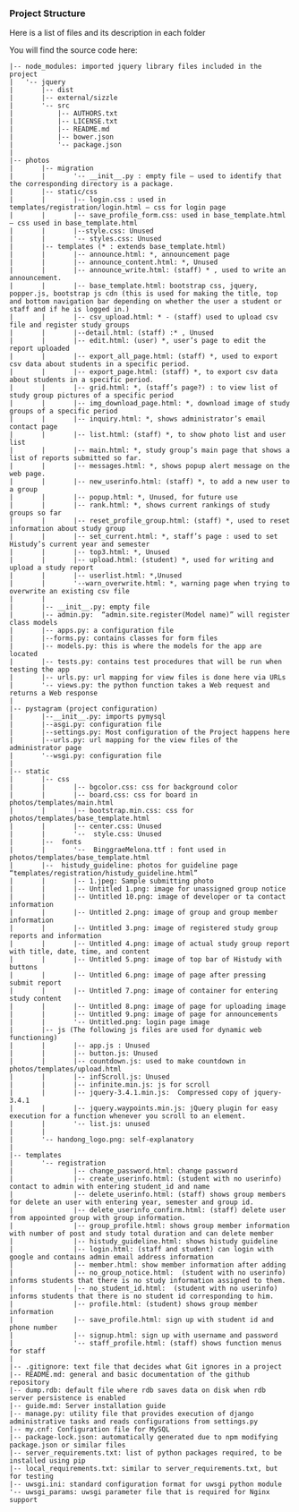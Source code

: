 ### Project Structure

Here is a list of files and its description in each folder


You will find the source code here:

    |-- node_modules: imported jquery library files included in the project
    |   '-- jquery
    |       |-- dist
    |       |-- external/sizzle
    |       '-- src
    |           |-- AUTHORS.txt
    |           |-- LICENSE.txt
    |           |-- README.md
    |           |-- bower.json
    |           '-- package.json
    |
    |-- photos
    |       |-- migration
    |       |       '-- __init__.py : empty file – used to identify that the corresponding directory is a package.
    |       |-- static/css
    |       |       |-- login.css : used in templates/registration/login.html – css for login page 
    |       |       |-- save_profile_form.css: used in base_template.html – css used in base_template.html
    |       |       |--style.css: Unused
    |       |       '-- styles.css: Unused
    |       |-- templates (* : extends base_template.html)
    |       |       |-- announce.html: *, announcement page
    |       |       |-- announce_content.html: *, Unused
    |       |       |-- announce_write.html: (staff) * , used to write an announcement.  
    |       |       |-- base_template.html: bootstrap css, jquery, popper.js, bootstrap js cdn (this is used for making the title, top and bottom navigation bar depending on whether the user a student or staff and if he is logged in.)
    |       |       |-- csv_upload.html: * - (staff) used to upload csv file and register study groups
    |       |       |--detail.html: (staff) :* , Unused
    |       |       |-- edit.html: (user) *, user’s page to edit the report uploaded
    |       |       |-- export_all_page.html: (staff) *, used to export csv data about students in a specific period.
    |       |       |-- export_page.html: (staff) *, to export csv data about students in a specific period.
    |       |       |-- grid.html: *, (staff’s page?) : to view list of study group pictures of a specific period
    |       |       |-- img_download_page.html: *, download image of study groups of a specific period
    |       |       |-- inquiry.html: *, shows administrator’s email contact page
    |       |       |-- list.html: (staff) *, to show photo list and user list
    |       |       |-- main.html: *, study group’s main page that shows a list of reports submitted so far. 
    |       |       |-- messages.html: *, shows popup alert message on the web page. 
    |       |       |-- new_userinfo.html: (staff) *, to add a new user to a group
    |       |       |-- popup.html: *, Unused, for future use
    |       |       |-- rank.html: *, shows current rankings of study groups so far
    |       |       |-- reset_profile_group.html: (staff) *, used to reset information about study group
    |       |       |-- set_current.html: *, staff’s page : used to set Histudy’s current year and semester 
    |       |       |-- top3.html: *, Unused
    |       |       |-- upload.html: (student) *, used for writing and upload a study report 
    |       |       |-- userlist.html: *,Unused
    |       |       '--warn_overwrite.html: *, warning page when trying to overwrite an existing csv file
    |       |
    |       |-- __init__.py: empty file
    |       |-- admin.py:  “admin.site.register(Model name)” will register class models 
    |       |-- apps.py: a configuration file 
    |       |--forms.py: contains classes for form files 
    |       |-- models.py: this is where the models for the app are located
    |       |-- tests.py: contains test procedures that will be run when testing the app
    |       |-- urls.py: url mapping for view files is done here via URLs
    |       '-- views.py: the python function takes a Web request and returns a Web response
    |
    |-- pystagram (project configuration)
    |       |--__init__.py: imports pymysql
    |       |--asgi.py: configuration file
    |       |--settings.py: Most configuration of the Project happens here
    |       |--urls.py: url mapping for the view files of the administrator page 
    |       '--wsgi.py: configuration file
    |
    |-- static
    |       |-- css 
    |       |       |-- bgcolor.css: css for background color 
    |       |       |-- board.css: css for board in photos/templates/main.html
    |       |       |-- bootstrap.min.css: css for photos/templates/base_template.html
    |       |       |-- center.css: Unused
    |       |       '--  style.css: Unused
    |       |--  fonts
    |       |       '--  BinggraeMelona.ttf : font used in photos/templates/base_template.html
    |       |--  histudy_guideline: photos for guideline page “templates/registration/histudy_guideline.html” 
    |       |       |-- 1.jpeg: Sample submitting photo
    |       |       |-- Untitled 1.png: image for unassigned group notice
    |       |       |-- Untitled 10.png: image of developer or ta contact information
    |       |       |-- Untitled 2.png: image of group and group member information
    |       |       |-- Untitled 3.png: image of registered study group reports and information
    |       |       |-- Untitled 4.png: image of actual study group report with title, date, time, and content
    |       |       |-- Untitled 5.png: image of top bar of Histudy with buttons
    |       |       |-- Untitled 6.png: image of page after pressing submit report
    |       |       |-- Untitled 7.png: image of container for entering study content
    |       |       |-- Untitled 8.png: image of page for uploading image
    |       |       |-- Untitled 9.png: image of page for announcements
    |       |       '-- Untitled.png: login page image
    |       |-- js (The following js files are used for dynamic web functioning) 
    |       |       |-- app.js : Unused
    |       |       |-- button.js: Unused
    |       |       |-- countdown.js: used to make countdown in photos/templates/upload.html
    |       |       |-- infScroll.js: Unused
    |       |       |-- infinite.min.js: js for scroll 
    |       |       |-- jquery-3.4.1.min.js:  Compressed copy of jquery-3.4.1
    |       |       |-- jquery.waypoints.min.js: jQuery plugin for easy execution for a function whenever you scroll to an element.
    |       |       '-- list.js: unused
    |       |
    |       '-- handong_logo.png: self-explanatory
    |
    |-- templates
    |       '-- registration
    |               |-- change_password.html: change password
    |               |-- create_userinfo.html: (student with no userinfo) contact to admin with entering student_id and name 
    |               |-- delete_userinfo.html: (staff) shows group members for delete an user with entering year, semester and group id.
    |               |-- delete_userinfo_confirm.html: (staff) delete user from appointed group with group information.
    |               |-- group_profile.html: shows group member information with number of post and study total duration and can delete member
    |               |-- histudy_guideline.html: shows histudy guideline
    |               |-- login.html: (staff and student) can login with google and contains admin email address information
    |               |-- member.html: show member information after adding
    |               |-- no_group_notice.html:  (student with no userinfo) informs students that there is no study information assigned to them.
    |               |-- no_student_id.html:  (student with no userinfo) informs students that there is no student id corresponding to him.
    |               |-- profile.html: (student) shows group member information
    |               |-- save_profile.html: sign up with student id and phone number
    |               |-- signup.html: sign up with username and password
    |               '-- staff_profile.html: (staff) shows function menus for staff 
    |       
    |-- .gitignore: text file that decides what Git ignores in a project
    |-- README.md: general and basic documentation of the github repository
    |-- dump.rdb: default file where rdb saves data on disk when rdb server persistence is enabled
    |-- guide.md: Server installation guide
    |-- manage.py: utility file that provides execution of django administrative tasks and reads configurations from settings.py
    |-- my.cnf: Configuration file for MySQL
    |-- package-lock.json: automatically generated due to npm modifying package.json or similar files
    |-- server_requirements.txt: list of python packages required, to be installed using pip
    |-- local_requirements.txt: similar to server_requirements.txt, but for testing
    |-- uwsgi.ini: standard configuration format for uwsgi python module
    '-- uwsgi_params: uwsgi parameter file that is required for Nginx support
